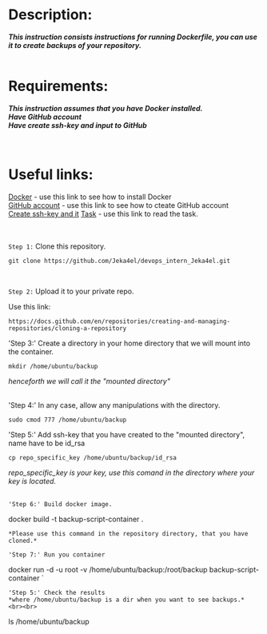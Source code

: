 # Description:
***This instruction consists instructions for running Dockerfile, you can use it to create backups of your repository.*** <br>  <br>

# Requirements:
***This instruction assumes that you have Docker installed. <br>
   Have GitHub account <br>
   Have create ssh-key and input to GitHub<br><br><br>***

# Useful links:

[Docker](https://github.com/Jeka4el/DevOps-Task0/)  - use this link to see how to install Docker <br>
[GitHub account](https://docs.github.com/en/get-started/onboarding/getting-started-with-your-github-account) - use this link to see how to cteate GitHub account <br>
[Create ssh-key and it](https://docs.github.com/en/authentication/connecting-to-github-with-ssh/generating-a-new-ssh-key-and-adding-it-to-the-ssh-agent)
[Task](https://absorbed-parrot-e34.notion.site/Task-1-DevOps-1-0-a7520340104248bea0e867b5e3ddfdfa) - use this link to read the task. <br><br><br>


`Step 1:` Clone this repository.


```
git clone https://github.com/Jeka4el/devops_intern_Jeka4el.git

```
<br>

`Step 2:` Upload it to your private repo.

Use this link:
```
https://docs.github.com/en/repositories/creating-and-managing-repositories/cloning-a-repository
```

'Step 3:' Create a directory in your home directory that we will mount into the container.

```
mkdir /home/ubuntu/backup
```
*henceforth we will call it the "mounted directory"* <br> <br>



'Step 4:' In any case, allow any manipulations with the directory.
```
sudo cmod 777 /home/ubuntu/backup
```


'Step 5:' Add ssh-key that you have created to the "mounted directory", name have to be id_rsa
```
cp repo_specific_key /home/ubuntu/backup/id_rsa
```
*repo_specific_key is your key, use this comand in the directory where your key is located.* <br><br>

```
'Step 6:' Build docker image.
```
docker build -t backup-script-container .
```
*Please use this command in the repository directory, that you have cloned.*

'Step 7:' Run you container
```
docker run -d -u root -v /home/ubuntu/backup:/root/backup backup-script-container
`

```
'Step 5:' Check the results
*where /home/ubuntu/backup is a dir when you want to see backups.* <br><br>

```
ls /home/ubuntu/backup
